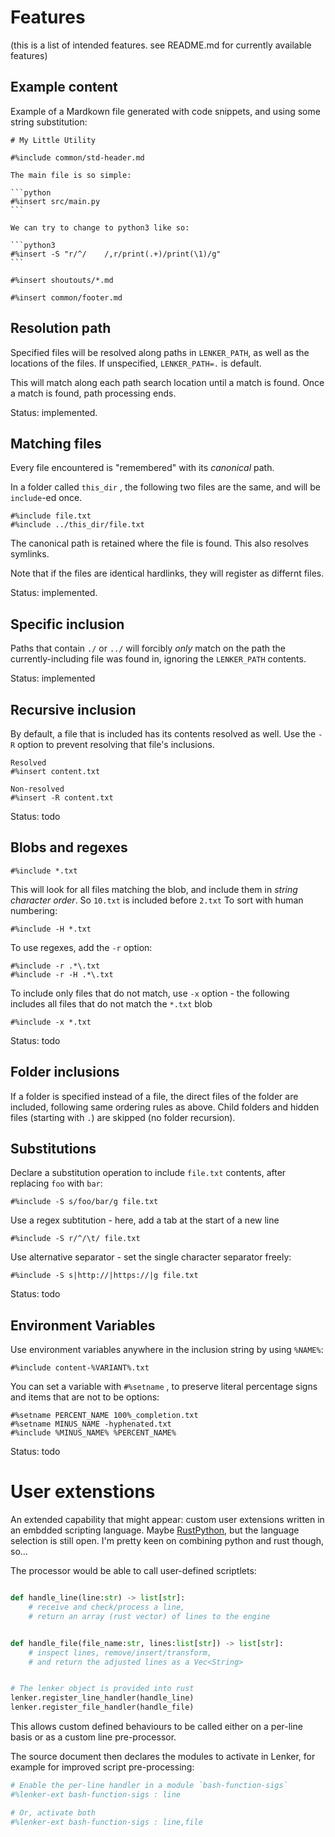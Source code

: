 # Features

(this is a list of intended features. see README.md for currently available features)

## Example content


Example of a Mardkown file generated with code snippets, and using some string substitution:


    # My Little Utility

    #%include common/std-header.md

    The main file is so simple:

    ```python
    #%insert src/main.py
    ```

    We can try to change to python3 like so:

    ```python3
    #%insert -S "r/^/    /,r/print(.+)/print(\1)/g"
    ```

    #%insert shoutouts/*.md

    #%insert common/footer.md


## Resolution path

Specified files will be resolved along paths in `LENKER_PATH`, as well as the locations of the files. If unspecified, `LENKER_PATH=.` is default.

This will match along each path search location until a match is found. Once a match is found, path processing ends.

Status: implemented.

## Matching files

Every file encountered is "remembered" with its _canonical_ path.

In a folder called `this_dir` , the following two files are the same, and will be `include`-ed once.

```
#%include file.txt
#%include ../this_dir/file.txt
```

The canonical path is retained where the file is found. This also resolves symlinks.

Note that if the files are identical hardlinks, they will register as differnt files.

Status: implemented.


## Specific inclusion

Paths that contain `./` or `../` will forcibly _only_ match on the path the currently-including file was found in, ignoring the `LENKER_PATH` contents.

Status: implemented

## Recursive inclusion

By default, a file that is included has its contents resolved as well. Use the `-R` option to prevent resolving that file's inclusions.

```
Resolved
#%insert content.txt

Non-resolved
#%insert -R content.txt
```

Status: todo

## Blobs and regexes

```
#%include *.txt
```

This will look for all files matching the blob, and include them in _string character order_. So `10.txt` is included before `2.txt` To sort with human numbering:

```
#%include -H *.txt
```

To use regexes, add the `-r` option:

```
#%include -r .*\.txt
#%include -r -H .*\.txt
```

To include only files that do not match, use `-x` option - the following includes all files that do not match the `*.txt` blob

```
#%include -x *.txt
```

Status: todo

## Folder inclusions

If a folder is specified instead of a file, the direct files of the folder are included, following same ordering rules as above. Child folders and hidden files (starting with `.`) are skipped (no folder recursion).

## Substitutions

Declare a substitution operation to include `file.txt` contents, after replacing `foo` with `bar`:

```
#%include -S s/foo/bar/g file.txt
```

Use a regex subtitution - here, add a tab at the start of a new line

```
#%include -S r/^/\t/ file.txt
```

Use alternative separator - set the single character separator freely:

```
#%include -S s|http://|https://|g file.txt
```

Status: todo

## Environment Variables

Use environment variables anywhere in the inclusion string by using `%NAME%`:

```
#%include content-%VARIANT%.txt
```

You can set a variable with `#%setname` , to preserve literal percentage signs and items that are not to be options:

```
#%setname PERCENT_NAME 100%_completion.txt
#%setname MINUS_NAME -hyphenated.txt
#%include %MINUS_NAME% %PERCENT_NAME%
```

Status: todo

# User extenstions

An extended capability that might appear: custom user extensions written in an embdded scripting language. Maybe [RustPython](https://github.com/RustPython/RustPython), but the language selection is still open. I'm pretty keen on combining python and rust though, so...

The processor would be able to call user-defined scriptlets:

```python

def handle_line(line:str) -> list[str]:
    # receive and check/process a line,
    # return an array (rust vector) of lines to the engine


def handle_file(file_name:str, lines:list[str]) -> list[str]:
    # inspect lines, remove/insert/transform,
    # and return the adjusted lines as a Vec<String>


# The lenker object is provided into rust
lenker.register_line_handler(handle_line)
lenker.register_file_handler(handle_file)
```

This allows custom defined behaviours to be called either on a per-line basis or as a custom line pre-processor.

The source document then declares the modules to activate in Lenker, for example for improved script pre-processing:

```sh
# Enable the per-line handler in a module `bash-function-sigs`
#%lenker-ext bash-function-sigs : line

# Or, activate both
#%lenker-ext bash-function-sigs : line,file
```

